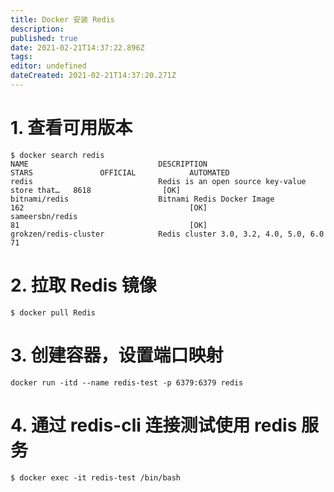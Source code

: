 ```yaml
---
title: Docker 安装 Redis
description: 
published: true
date: 2021-02-21T14:37:22.896Z
tags: 
editor: undefined
dateCreated: 2021-02-21T14:37:20.271Z
---
```


# 1. 查看可用版本

```shell
$ docker search redis
NAME                             DESCRIPTION                                     STARS               OFFICIAL            AUTOMATED
redis                            Redis is an open source key-value store that…   8618                [OK]                
bitnami/redis                    Bitnami Redis Docker Image                      162                                     [OK]
sameersbn/redis                                                                  81                                      [OK]
grokzen/redis-cluster            Redis cluster 3.0, 3.2, 4.0, 5.0, 6.0           71                                      

```

# 2. 拉取 Redis 镜像

```shell
$ docker pull Redis
```

# 3. 创建容器，设置端口映射

```shell
docker run -itd --name redis-test -p 6379:6379 redis
```

# 4. 通过 redis-cli 连接测试使用 redis 服务

```shell
$ docker exec -it redis-test /bin/bash
```